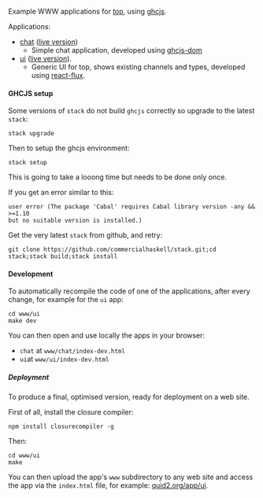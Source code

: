 Example WWW applications for [top](https://github.com/tittoassini/top), using [ghcjs](https://github.com/ghcjs/ghcjs).

Applications:
* [chat](app/Chat/chat.hs) ([live version](http://quid2.org/app/chat))
  * Simple chat application, developed using [ghcjs-dom](https://hackage.haskell.org/package/ghcjs-dom)
* [ui](app/UI) ([live version](http://quid2.org/app/ui)).
  * Generic UI for top, shows existing channels and types, developed using [react-flux](https://hackage.haskell.org/package/react-flux).

#### GHCJS setup

Some versions of `stack` do not build `ghcjs` correctly so upgrade to the latest `stack`:

```
stack upgrade
```

Then to setup the ghcjs environment:

```
stack setup
```

This is going to take a looong time but needs to be done only once.

If you get an error similar to this:

```
user error (The package 'Cabal' requires Cabal library version -any && >=1.10
but no suitable version is installed.)        
```

Get the very latest `stack` from github, and retry:

```
git clone https://github.com/commercialhaskell/stack.git;cd stack;stack build;stack install
```

#### Development

To automatically recompile the code of one of the applications, after every change, for example for the `ui` app:

```
cd www/ui
make dev
```

You can then open and use locally the apps in your browser:
* `chat` at `www/chat/index-dev.html`
* `ui`at `www/ui/index-dev.html` 

##### Deployment

To produce a final, optimised version, ready for deployment on a web site. 

First of all, install the closure compiler:

```
npm install closurecompiler -g
```

Then: 

```
cd www/ui
make
```

You can then upload the app's `www` subdirectory to any web site and access the app via the `index.html` file, for example: [quid2.org/app/ui](http://quid2.org/app/ui).


